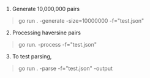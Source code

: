 
1. Generate 10,000,000 pairs

> go run . -generate -size=10000000 -f="test.json"

2. Processing haversine pairs

> go run. -process -f="test.json"

3. To test parsing,

> go run . -parse -f="test.json" -output